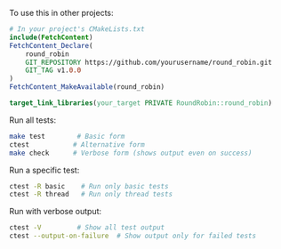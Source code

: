To use this in other projects:
```cmake
# In your project's CMakeLists.txt
include(FetchContent)
FetchContent_Declare(
    round_robin
    GIT_REPOSITORY https://github.com/yourusername/round_robin.git
    GIT_TAG v1.0.0
)
FetchContent_MakeAvailable(round_robin)

target_link_libraries(your_target PRIVATE RoundRobin::round_robin)
```

Run all tests:

```bash
make test        # Basic form
ctest           # Alternative form
make check      # Verbose form (shows output even on success)
```

Run a specific test:
```bash
ctest -R basic    # Run only basic tests
ctest -R thread   # Run only thread tests
```

Run with verbose output:
```bash
ctest -V         # Show all test output
ctest --output-on-failure  # Show output only for failed tests
```
